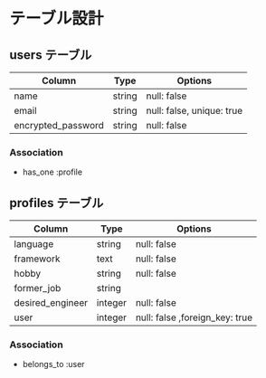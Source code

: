 # テーブル設計

## users テーブル

| Column             | Type     |Options                    |
| ------------------ | -------- | -----------               |
| name               | string   | null: false               |
| email              | string   | null: false, unique: true |
| encrypted_password | string   | null: false               |


### Association

- has_one :profile

## profiles テーブル

| Column            | Type       | Options                        |
| ----------------- | ---------- | ------------------------------ |
| language          | string     | null: false                    |
| framework         | text       | null: false                    |
| hobby             | string     | null: false                    |
| former_job        | string     |                                |
| desired_engineer  | integer    | null: false                    |
| user              | integer    | null: false ,foreign_key: true |

### Association

- belongs_to :user
